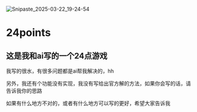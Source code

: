 ![Snipaste_2025-03-22_19-24-54](https://github.com/user-attachments/assets/90fcd55f-b19d-469c-8285-4eb621b0370f)
# 24points
## 这是我和ai写的一个24点游戏

<p>我写的很水，有很多问题都是ai帮我解决的，hh</p>

<p>另外，我还有个功能没有实现，我没有写给出官方解的方法，如果你会写的话，请告诉我你的思路</p>

<p>如果有什么地方不对的，或者有什么地方可以写的更好，希望大家告诉我</p>
